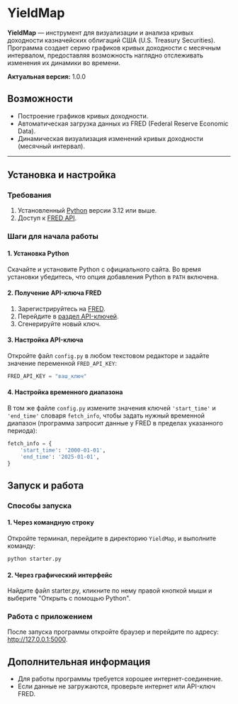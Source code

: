 # YieldMap

**YieldMap** — инструмент для визуализации и анализа кривых доходности казначейских облигаций США (U.S. Treasury Securities). Программа создает серию графиков кривых доходности с месячным интервалом, предоставляя возможность наглядно отслеживать изменения их динамики во времени.

**Актуальная версия:** 1.0.0

## Возможности
- Построение графиков кривых доходности.
- Автоматическая загрузка данных из FRED (Federal Reserve Economic Data).
- Динамическая визуализация изменений кривых доходности (месячный интервал).

---

## Установка и настройка

### Требования
1. Установленный [Python](https://www.python.org/downloads/) версии 3.12 или выше.
2. Доступ к [FRED API](https://fred.stlouisfed.org/).

### Шаги для начала работы

#### 1. Установка Python
Скачайте и установите Python с официального сайта. Во время установки убедитесь, что опция добавления Python в `PATH` включена.

#### 2. Получение API-ключа FRED
1. Зарегистрируйтесь на [FRED](https://fred.stlouisfed.org/).
2. Перейдите в [раздел API-ключей](https://fredaccount.stlouisfed.org/apikeys).
3. Сгенерируйте новый ключ.

#### 3. Настройка API-ключа
Откройте файл `config.py` в любом текстовом редакторе и задайте значение переменной `FRED_API_KEY`:
```python
FRED_API_KEY = "ваш_ключ"
```

#### 4. Настройка временного диапазона
В том же файле `config.py` измените значения ключей `'start_time'` и `'end_time'` словаря `fetch_info`, чтобы задать нужный временной диапазон (программа запросит данные у FRED в пределах указанного периода):
```python
fetch_info = {
    'start_time': '2000-01-01',
    'end_time': '2025-01-01',
}
```

## Запуск и работа

### Способы запуска

#### 1. Через командную строку

Откройте терминал, перейдите в директорию `YieldMap`, и выполните команду:
```bash
python starter.py
```

#### 2. Через графический интерфейс

Найдите файл starter.py, кликните по нему правой кнопкой мыши и выберите "Открыть с помощью Python".

### Работа с приложением

После запуска программы откройте браузер и перейдите по адресу:  
http://127.0.0.1:5000.

## Дополнительная информация

- Для работы программы требуется хорошее интернет-соединение.
- Если данные не загружаются, проверьте интернет или API-ключ FRED.